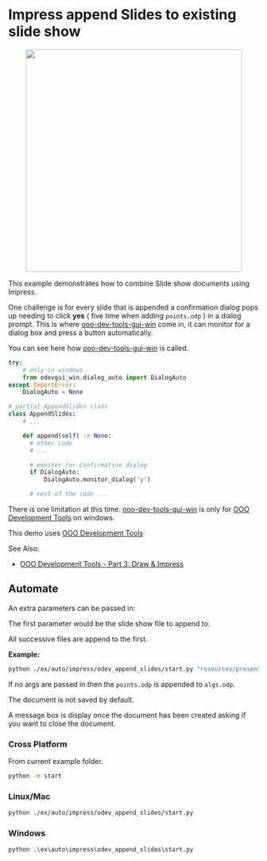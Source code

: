 # Impress append Slides to existing slide show

<p align="center">
  <img width="435" height="448" src="https://user-images.githubusercontent.com/4193389/198401485-94062f29-6a24-40f7-8873-fce8abaff481.png">
</p>

This example demonstrates how to combine Slide show documents using Impress.

One challenge is for every slide that is appended a confirmation dialog pops up needing to click **yes** ( five time when adding `points.odp` ) in a dialog prompt.
This is where [ooo-dev-tools-gui-win] come in, it can monitor for a dialog box and press a button automatically.

You can see here how [ooo-dev-tools-gui-win] is called.

```python
try:
    # only in windows
    from odevgui_win.dialog_auto import DialogAuto
except ImportError:
    DialogAuto = None

# partial AppendSlides class
class AppendSlides:
    # ...

    def append(self) -> None:
      # other code
      # ...

      # monitor for Confirmation dialog
      if DialogAuto:
          DialogAuto.monitor_dialog('y')

      # rest of the code ...
```

There is one limitation at this time.
[ooo-dev-tools-gui-win] is only for [OOO Development Tools] on windows.

This demo uses [OOO Development Tools]

See Also:

- [OOO Development Tools - Part 3: Draw & Impress](https://python-ooo-dev-tools.readthedocs.io/en/latest/odev/part3/index.html)

## Automate

An extra parameters can be passed in:

The first parameter would be the slide show file to append to.

All successive files are append to the first.

**Example:**

```sh
python ./ex/auto/impress/odev_append_slides/start.py "resources/presentation/algs.odp" "resources/presentation/points.odp"
```

If no args are passed in then the `points.odp` is appended to `algs.odp`.

The document is not saved by default.

A message box is display once the document has been created asking if you want to close the document.

### Cross Platform

From current example folder.

```sh
python -m start
```

### Linux/Mac

```sh
python ./ex/auto/impress/odev_append_slides/start.py
```

### Windows

```ps
python .\ex\auto\impress\odev_append_slides\start.py
```

[OOO Development Tools]: https://python-ooo-dev-tools.readthedocs.io/en/latest/
[ooo-dev-tools-gui-win]: https://github.com/Amourspirit/python-ooo-dev-tools-gui-win
